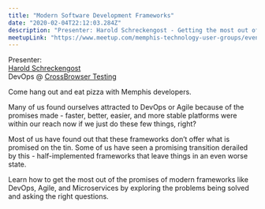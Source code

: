 ```yaml
---
title: "Modern Software Development Frameworks"
date: "2020-02-04T22:12:03.284Z"
description: "Presenter: Harold Schreckengost - Getting the most out of the promises of modern frameworks like DevOps, Agile, and Microservices"
meetupLink: "https://www.meetup.com/memphis-technology-user-groups/events/wvmklrybcdbgb/"
---
```


Presenter:  
[Harold Schreckengost](https://twitter.com/sydneybrokeit)  
DevOps @ [CrossBrowser Testing](https://crossbrowsertesting.com/)

Come hang out and eat pizza with Memphis developers.

Many of us found ourselves attracted to DevOps or Agile because of the promises made - faster, better, easier, and more stable platforms were within our reach now if we just do these few things, right?

Most of us have found out that these frameworks don’t offer what is promised on the tin. Some of us have seen a promising transition derailed by this - half-implemented frameworks that leave things in an even worse state.

Learn how to get the most out of the promises of modern frameworks like DevOps, Agile, and Microservices by exploring the problems being solved and asking the right questions.